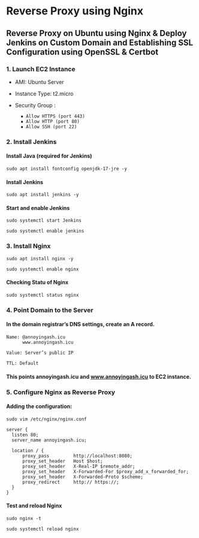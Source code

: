 # Reverse Proxy using Nginx

## Reverse Proxy on Ubuntu using Nginx & Deploy Jenkins on Custom Domain and Establishing SSL Configuration using OpenSSL & Certbot

### 1️. Launch EC2 Instance

- AMI: Ubuntu Server 
- Instance Type: t2.micro
- Security Group :
  
        ▪ Allow HTTPS (port 443)
        ▪ Allow HTTP (port 80)
        ▪ Allow SSH (port 22)

### 2. Install Jenkins

#### Install Java (required for Jenkins)

  `sudo apt install fontconfig openjdk-17-jre -y`

#### Install Jenkins

  `sudo apt install jenkins -y`

#### Start and enable Jenkins

  `sudo systemctl start Jenkins`

  `sudo systemctl enable jenkins`

### 3. Install Nginx

  `sudo apt install nginx -y`
  
  `sudo systemctl enable nginx`

#### Checking Statu of Nginx 

  `sudo systemctl status nginx`
  

### 4. Point Domain to the Server

#### In the domain registrar’s DNS settings, create an A record.

    Name: @annoyingash.icu
          www.annoyingash.icu
  
    Value: Server’s public IP

    TTL: Default

#### This points annoyingash.icu and www.annoyingash.icu to EC2 instance.


### 5. Configure Nginx as Reverse Proxy

#### Adding the configuration:

  `sudo vim /etc/nginx/nginx.conf`

    server {
      listen 80;
      server_name annoyingash.icu;
  
      location / {
          proxy_pass         http://localhost:8080;
          proxy_set_header   Host $host;
          proxy_set_header   X-Real-IP $remote_addr;
          proxy_set_header   X-Forwarded-For $proxy_add_x_forwarded_for;
          proxy_set_header   X-Forwarded-Proto $scheme;
          proxy_redirect     http:// https://;
      }
    }

#### Test and reload Nginx

  `sudo nginx -t`
  
  `sudo systemctl reload nginx`




